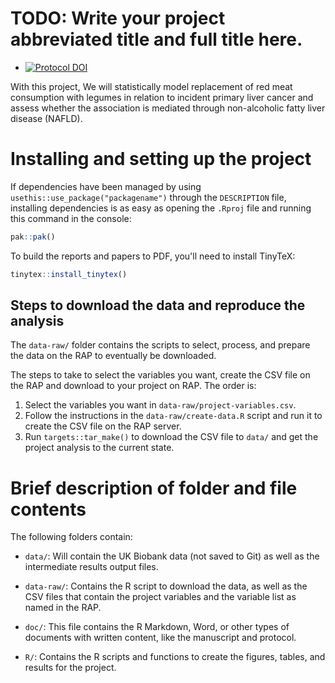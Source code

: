 # TODO: Write your project abbreviated title and full title here.

-   [![Protocol
    DOI](https://zenodo.org/badge/DOI/10.5281/zenodo.11670569.svg)](https://doi.org/10.5281/zenodo.11670569)

With this project, We will statistically model replacement of red meat
consumption with legumes in relation to incident primary liver cancer
and assess whether the association is mediated through non-alcoholic
fatty liver disease (NAFLD).

# Installing and setting up the project

If dependencies have been managed by using
`usethis::use_package("packagename")` through the `DESCRIPTION` file,
installing dependencies is as easy as opening the `.Rproj` file and
running this command in the console:

``` r
pak::pak()
```

To build the reports and papers to PDF, you'll need to install TinyTeX:

``` r
tinytex::install_tinytex()
```

## Steps to download the data and reproduce the analysis

The `data-raw/` folder contains the scripts to select, process, and
prepare the data on the RAP to eventually be downloaded.

The steps to take to select the variables you want, create the CSV file
on the RAP and download to your project on RAP. The order is:

1.  Select the variables you want in `data-raw/project-variables.csv`.
2.  Follow the instructions in the `data-raw/create-data.R` script and
    run it to create the CSV file on the RAP server.
3.  Run `targets::tar_make()` to download the CSV file to `data/` and
    get the project analysis to the current state.

# Brief description of folder and file contents

The following folders contain:

-   `data/`: Will contain the UK Biobank data (not saved to Git) as well
    as the intermediate results output files.

-   `data-raw/`: Contains the R script to download the data, as well as
    the CSV files that contain the project variables and the variable
    list as named in the RAP.

-   `doc/`: This file contains the R Markdown, Word, or other types of
    documents with written content, like the manuscript and protocol.

-   `R/`: Contains the R scripts and functions to create the figures,
    tables, and results for the project.
